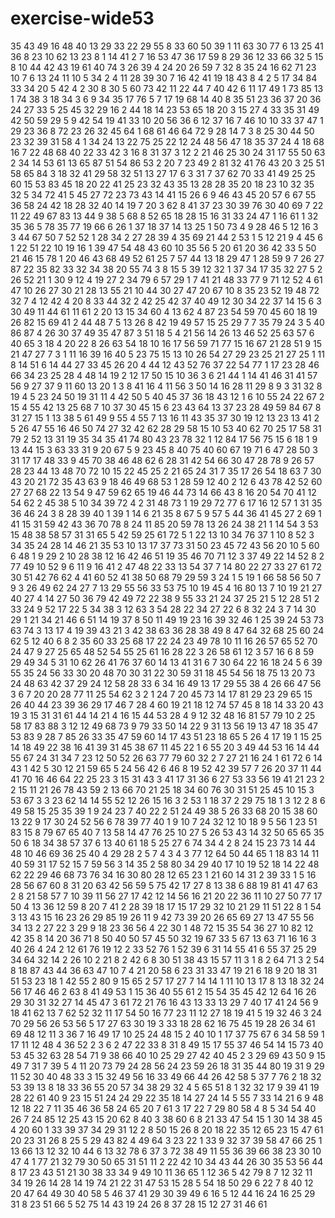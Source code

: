 # exercise-wide53
35
43
49
16
48
40
13
29
33
22
29
55
8
33
60
50
39
1
11
63
30
77
6
13
25
41
36
8
23
10
62
13
23
8
1
14
41
2
7
16
53
47
36
17
59
8
29
36
12
33
66
32
5
15
8
10
44
42
43
19
61
40
74
3
26
39
4
24
20
26
59
7
32
8
35
24
16
62
71
23
10
7
6
13
24
11
10
5
34
2
4
11
28
39
30
7
16
42
41
19
18
43
8
4
2
5
17
34
84
33
34
20
5
42
4
2
30
8
30
5
60
73
42
11
22
44
7
40
42
6
11
17
49
1
73
85
13
1
74
38
3
18
34
3
6
9
34
35
17
76
5
7
17
19
68
14
40
8
35
51
23
36
37
20
36
24
27
33
5
25
45
32
29
16
2
44
18
14
23
53
65
18
20
3
15
27
4
33
35
31
49
42
50
59
29
5
9
42
54
19
41
33
10
20
56
36
6
12
37
16
7
46
10
10
33
37
47
1
29
23
36
8
72
23
26
32
45
64
1
68
61
46
64
72
9
28
14
7
3
8
25
30
44
50
23
32
39
31
58
4
1
34
24
13
22
75
25
22
12
24
48
56
47
18
35
37
24
4
18
68
16
7
22
48
68
40
22
33
42
3
16
8
31
37
3
12
2
21
46
25
30
24
31
17
55
50
63
2
34
14
53
61
13
65
87
51
54
86
53
2
20
7
23
49
2
81
32
41
76
43
20
3
25
51
58
65
84
3
18
32
41
29
58
32
51
13
27
17
6
3
31
7
37
62
70
33
41
49
25
25
60
15
53
83
45
18
20
22
41
25
23
32
43
35
13
28
28
35
20
18
23
10
32
35
32
5
34
72
41
5
45
27
72
23
73
43
14
41
15
26
6
9
46
43
45
20
57
6
67
55
36
58
24
42
18
28
32
40
14
19
7
20
3
62
8
41
37
23
30
39
76
30
40
69
7
22
11
22
49
67
83
13
44
9
38
5
68
8
52
65
18
28
15
16
31
33
24
47
1
16
61
1
32
35
36
5
78
35
77
19
66
6
26
1
37
18
37
14
13
25
1
50
73
4
9
28
46
5
12
16
3
3
44
67
50
7
52
52
1
28
34
2
27
28
39
4
35
69
21
44
2
53
1
5
12
21
9
4
45
6
1
22
51
22
10
19
16
1
39
47
54
48
43
60
10
35
56
5
20
61
20
36
42
33
5
50
21
46
15
78
1
20
46
43
68
49
52
61
25
7
57
44
13
18
29
47
1
28
59
9
7
26
27
87
22
35
82
33
32
34
38
20
55
74
3
8
15
5
39
12
32
1
37
34
17
35
32
27
5
2
26
52
21
1
30
9
12
4
19
27
2
34
79
6
57
29
1
7
41
21
48
33
77
9
71
12
52
4
61
47
10
26
27
30
21
28
13
55
21
10
44
30
27
47
20
67
10
8
35
23
52
19
48
72
32
7
4
12
42
4
20
8
33
44
32
2
42
25
42
37
40
49
12
30
34
22
37
14
15
6
3
30
49
11
44
61
11
61
2
20
13
15
34
60
4
13
62
4
87
23
54
59
70
45
60
18
19
26
82
15
69
41
2
44
48
7
5
13
26
8
42
19
49
57
15
25
29
7
7
35
79
24
3
5
40
86
87
4
26
30
37
49
35
47
87
3
51
18
5
4
21
56
14
26
13
46
52
25
63
57
6
40
65
3
18
4
20
22
8
26
63
54
18
10
16
17
56
59
71
77
15
16
67
21
28
51
9
15
21
47
27
7
3
1
11
16
39
16
40
5
23
75
15
13
10
26
54
27
29
23
25
21
27
25
1
11
8
14
51
6
14
44
27
33
45
26
20
4
44
12
43
52
76
37
22
54
77
1
17
23
28
46
66
34
23
25
28
4
48
14
19
2
12
17
50
15
10
36
3
6
21
44
1
14
41
46
31
41
57
56
9
27
37
9
11
60
13
20
1
3
8
41
16
4
11
56
3
50
14
16
28
11
29
8
9
3
31
32
8
19
4
5
23
24
50
19
31
11
4
42
50
5
40
45
37
36
18
43
12
1
6
10
55
24
22
67
2
15
4
55
42
13
25
68
7
10
37
30
45
15
6
23
43
64
13
37
23
28
49
59
84
67
8
31
27
15
1
13
38
5
61
49
9
55
4
55
7
13
16
11
43
35
37
30
19
12
13
23
13
41
2
5
26
47
55
16
46
50
74
27
32
42
62
28
29
58
15
10
53
40
62
70
25
17
58
31
79
2
52
13
31
19
35
34
35
41
74
80
43
23
78
32
1
12
84
17
56
75
15
6
18
1
9
13
44
15
3
63
33
31
9
20
67
5
9
23
45
8
40
75
40
60
67
19
71
6
47
28
50
3
31
17
17
48
33
9
45
70
38
46
48
62
6
28
31
42
54
66
30
47
28
78
9
26
57
28
23
44
13
48
70
72
10
15
22
45
25
2
21
65
24
31
7
35
17
26
54
18
63
7
30
43
20
21
72
35
43
63
9
18
46
49
68
53
1
28
59
12
40
2
12
6
43
78
42
52
60
27
27
68
22
13
54
9
47
59
62
65
19
46
44
73
14
66
43
8
16
20
54
70
41
12
54
62
2
45
38
5
10
34
39
72
4
2
31
48
73
1
19
29
72
77
6
17
16
12
57
1
31
35
36
46
24
3
8
28
39
40
1
39
1
14
6
21
35
8
67
5
9
57
5
44
36
41
45
27
2
69
1
41
15
31
59
42
43
36
70
78
8
24
11
85
20
59
78
13
26
24
38
21
1
14
54
3
53
15
48
38
58
57
31
31
65
5
42
59
25
61
72
5
1
22
13
10
34
76
37
1
10
8
52
3
34
35
24
28
14
46
21
35
53
10
13
17
37
73
31
50
23
45
72
43
56
20
10
5
60
6
48
1
9
29
2
10
28
38
12
16
42
46
51
19
35
46
70
71
12
3
37
49
22
14
52
8
2
77
49
10
52
9
6
11
9
16
41
2
47
48
22
33
13
54
37
7
14
80
22
27
33
27
61
72
30
51
42
76
62
4
41
60
52
41
38
50
68
79
29
59
3
24
1
5
19
1
66
58
56
50
7
9
3
26
49
62
24
27
7
13
29
55
56
33
53
75
10
19
45
4
16
80
13
7
10
19
21
27
40
27
4
14
27
50
36
79
42
49
72
22
38
9
55
33
21
24
37
25
21
5
12
28
51
2
33
24
9
52
17
22
5
34
38
3
12
63
3
54
28
22
34
27
22
6
8
32
24
3
7
14
30
29
1
21
34
21
46
6
51
14
19
37
8
50
11
49
19
23
16
39
32
46
1
25
39
24
53
73
63
74
3
13
17
4
19
39
43
21
3
42
38
63
36
28
38
49
8
47
64
32
68
25
60
24
62
5
12
40
6
8
2
35
60
33
25
68
17
22
24
23
49
78
10
11
16
26
57
65
52
70
24
47
9
27
25
65
48
52
54
55
25
61
16
28
22
3
26
58
61
12
3
57
16
6
8
59
29
49
34
5
31
10
62
26
41
76
37
60
14
13
41
31
6
7
30
64
22
16
18
24
5
6
39
55
35
24
56
33
30
20
48
70
30
31
22
30
59
31
18
45
54
56
18
75
13
20
73
24
48
63
42
37
29
24
12
58
28
33
6
34
16
49
13
17
29
55
38
4
26
66
47
56
3
6
7
20
20
28
77
11
25
54
62
3
2
1
24
7
20
45
73
14
17
81
29
23
29
65
15
26
40
44
23
39
36
29
17
46
7
28
4
60
19
21
18
12
74
57
45
8
18
14
33
20
43
19
3
15
31
31
61
44
14
21
4
16
15
44
53
28
4
9
12
32
48
16
81
57
79
10
2
25
58
17
83
88
3
12
12
49
68
73
9
79
33
50
14
22
9
31
13
56
19
13
47
18
35
47
53
83
9
28
7
85
26
33
35
47
59
60
14
17
43
51
23
18
65
5
26
4
17
19
1
15
25
14
18
49
22
38
16
41
39
31
45
38
67
11
45
22
1
6
55
20
3
49
44
53
16
14
44
55
67
24
31
34
7
23
12
50
52
26
63
77
79
60
32
2
7
27
21
16
24
1
61
72
6
14
43
1
42
5
30
12
21
59
65
5
24
56
42
6
46
8
19
52
42
39
57
7
26
20
37
11
44
41
70
16
46
64
22
25
23
3
15
31
43
3
41
17
31
36
6
27
53
33
56
19
41
21
23
2
2
15
11
21
26
78
43
59
2
13
66
70
21
25
18
34
60
76
30
31
51
25
45
10
15
3
53
67
3
3
23
62
14
14
55
52
12
26
15
16
3
2
53
1
18
37
2
29
75
18
1
3
12
2
8
6
49
58
15
25
35
39
1
9
24
23
7
40
22
2
51
24
49
38
5
26
33
68
20
15
38
60
13
22
9
17
30
24
52
56
6
78
39
77
40
1
9
10
7
24
32
12
10
18
9
5
56
1
23
51
83
15
8
79
67
65
40
7
13
58
14
47
76
25
10
27
5
26
53
43
14
32
50
65
65
35
50
6
18
34
38
57
37
6
13
40
61
18
5
25
27
6
74
34
4
2
8
24
15
23
73
14
44
48
10
46
69
36
25
40
4
29
28
2
5
7
4
3
4
3
77
12
64
50
44
65
1
18
83
14
11
40
59
31
17
52
15
7
59
56
3
14
35
2
58
80
34
29
40
17
10
19
52
18
14
22
48
62
22
29
46
68
73
76
34
16
30
80
28
12
65
23
1
21
60
14
31
2
39
33
1
5
16
28
56
67
60
8
31
20
63
42
56
59
5
75
42
17
27
8
13
38
6
88
19
81
41
47
63
2
8
21
58
57
7
10
39
11
56
27
17
42
12
14
56
16
21
20
22
36
11
10
27
50
77
17
50
4
13
36
12
59
8
20
7
41
2
28
39
18
17
15
17
29
32
10
21
29
11
51
22
8
1
54
3
13
43
15
16
23
26
29
85
19
26
11
9
42
73
39
20
26
65
69
27
13
47
55
56
34
13
2
27
22
3
29
9
18
23
36
56
4
22
30
1
48
72
15
35
54
36
27
10
82
12
42
35
8
14
20
36
71
8
50
40
50
57
45
50
32
19
67
33
5
67
13
63
71
16
16
3
40
26
4
24
2
12
61
76
19
12
2
33
52
76
1
52
39
6
31
14
55
41
6
55
37
25
29
34
64
32
14
2
26
10
2
21
8
2
42
6
8
30
51
38
43
15
57
11
3
1
8
2
64
71
3
2
54
8
18
87
43
44
36
63
47
10
7
4
21
20
58
6
23
31
33
47
19
21
6
18
9
20
18
31
51
53
23
18
1
42
55
2
80
9
15
65
2
57
17
27
7
14
14
1
11
10
13
17
8
13
18
32
24
56
17
46
46
2
63
8
41
49
53
1
15
36
40
55
61
2
15
54
35
45
42
12
64
16
26
29
30
31
32
27
14
45
47
3
61
72
21
76
16
43
13
33
13
29
7
40
17
41
24
56
9
18
41
62
13
7
62
52
32
11
17
54
50
16
77
23
11
12
27
18
19
41
5
19
32
46
3
24
70
29
56
26
53
56
5
17
27
63
30
19
3
33
18
28
62
16
75
45
19
28
26
34
61
69
48
12
11
3
36
7
16
49
17
10
25
24
48
15
2
40
10
1
17
37
75
67
6
34
58
59
1
17
11
12
48
4
36
52
2
3
6
2
47
22
33
8
31
8
49
15
17
55
37
46
54
14
15
73
40
53
45
32
63
28
54
71
9
38
66
40
10
25
29
27
42
40
45
2
3
29
69
43
50
9
15
49
7
31
7
39
5
4
11
20
73
79
24
28
56
24
23
59
26
18
31
35
44
80
19
31
9
29
11
52
30
40
48
33
3
15
32
49
56
16
33
49
66
44
26
42
58
5
37
7
76
2
18
32
53
39
13
8
18
33
36
55
20
57
34
38
29
32
4
5
65
51
8
1
32
32
17
9
39
41
19
28
22
61
40
9
23
15
51
24
24
29
22
35
18
14
27
24
14
5
55
7
33
14
21
6
9
48
12
18
22
7
11
35
46
36
58
24
65
20
7
61
3
17
22
7
29
80
58
4
8
5
34
54
40
26
7
24
85
12
25
43
15
20
62
8
40
3
38
60
6
8
21
33
47
54
15
1
30
14
38
45
4
20
60
1
33
39
37
34
29
31
12
2
8
50
15
26
8
20
18
22
35
12
65
23
15
47
61
20
23
31
26
8
25
5
29
43
82
4
49
64
3
23
22
1
33
9
32
37
39
58
47
66
25
1
13
66
13
12
32
10
44
6
13
32
78
6
37
3
72
38
49
11
55
36
39
66
38
23
30
10
47
4
1
77
21
32
79
30
50
65
31
51
11
2
22
42
10
34
43
44
26
30
35
53
56
44
8
17
23
43
51
21
30
38
33
34
9
49
10
11
36
65
1
12
36
5
42
79
8
7
12
32
11
34
19
26
14
28
14
19
74
21
22
31
47
53
15
28
5
54
18
50
29
6
22
7
8
40
12
20
47
64
49
30
40
58
5
46
37
41
29
30
39
49
6
16
5
12
44
16
24
16
25
29
31
8
23
51
66
5
52
75
14
43
19
24
26
8
37
28
15
12
27
31
46
61
